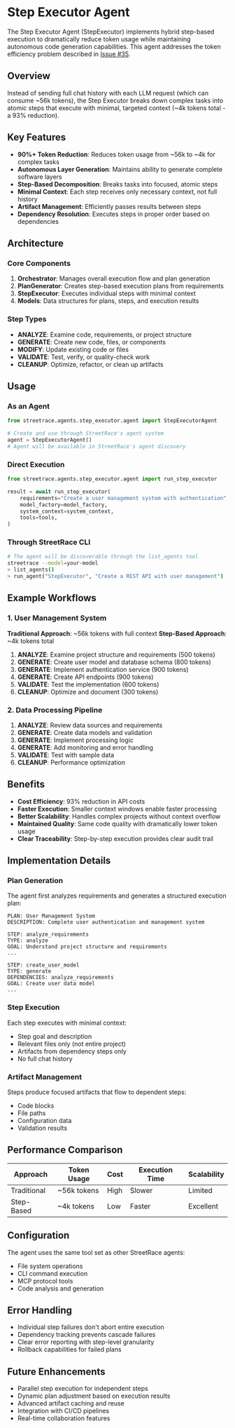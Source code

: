 # Step Executor Agent

The Step Executor Agent (StepExecutor) implements hybrid step-based execution to dramatically reduce token usage while maintaining autonomous code generation capabilities. This agent addresses the token efficiency problem described in [Issue #35](https://github.com/krmrn42/street-race/issues/35).

## Overview

Instead of sending full chat history with each LLM request (which can consume ~56k tokens), the Step Executor breaks down complex tasks into atomic steps that execute with minimal, targeted context (~4k tokens total - a 93% reduction).

## Key Features

- **90%+ Token Reduction**: Reduces token usage from ~56k to ~4k for complex tasks
- **Autonomous Layer Generation**: Maintains ability to generate complete software layers
- **Step-Based Decomposition**: Breaks tasks into focused, atomic steps
- **Minimal Context**: Each step receives only necessary context, not full history
- **Artifact Management**: Efficiently passes results between steps
- **Dependency Resolution**: Executes steps in proper order based on dependencies

## Architecture

### Core Components

1. **Orchestrator**: Manages overall execution flow and plan generation
2. **PlanGenerator**: Creates step-based execution plans from requirements
3. **StepExecutor**: Executes individual steps with minimal context
4. **Models**: Data structures for plans, steps, and execution results

### Step Types

- **ANALYZE**: Examine code, requirements, or project structure
- **GENERATE**: Create new code, files, or components  
- **MODIFY**: Update existing code or files
- **VALIDATE**: Test, verify, or quality-check work
- **CLEANUP**: Optimize, refactor, or clean up artifacts

## Usage

### As an Agent

```python
from streetrace.agents.step_executor.agent import StepExecutorAgent

# Create and use through StreetRace's agent system
agent = StepExecutorAgent()
# Agent will be available in StreetRace's agent discovery
```

### Direct Execution

```python
from streetrace.agents.step_executor.agent import run_step_executor

result = await run_step_executor(
    requirements="Create a user management system with authentication",
    model_factory=model_factory,
    system_context=system_context,
    tools=tools,
)
```

### Through StreetRace CLI

```bash
# The agent will be discoverable through the list_agents tool
streetrace --model=your-model
> list_agents()
> run_agent("StepExecutor", "Create a REST API with user management")
```

## Example Workflows

### 1. User Management System

**Traditional Approach**: ~56k tokens with full context
**Step-Based Approach**: ~4k tokens total

1. **ANALYZE**: Examine project structure and requirements (500 tokens)
2. **GENERATE**: Create user model and database schema (800 tokens)
3. **GENERATE**: Implement authentication service (900 tokens)
4. **GENERATE**: Create API endpoints (900 tokens)
5. **VALIDATE**: Test the implementation (600 tokens)
6. **CLEANUP**: Optimize and document (300 tokens)

### 2. Data Processing Pipeline

1. **ANALYZE**: Review data sources and requirements
2. **GENERATE**: Create data models and validation
3. **GENERATE**: Implement processing logic
4. **GENERATE**: Add monitoring and error handling
5. **VALIDATE**: Test with sample data
6. **CLEANUP**: Performance optimization

## Benefits

- **Cost Efficiency**: 93% reduction in API costs
- **Faster Execution**: Smaller context windows enable faster processing
- **Better Scalability**: Handles complex projects without context overflow
- **Maintained Quality**: Same code quality with dramatically lower token usage
- **Clear Traceability**: Step-by-step execution provides clear audit trail

## Implementation Details

### Plan Generation

The agent first analyzes requirements and generates a structured execution plan:

```
PLAN: User Management System
DESCRIPTION: Complete user authentication and management system

STEP: analyze_requirements
TYPE: analyze
GOAL: Understand project structure and requirements
...

STEP: create_user_model
TYPE: generate
DEPENDENCIES: analyze_requirements
GOAL: Create user data model
...
```

### Step Execution

Each step executes with minimal context:
- Step goal and description
- Relevant files only (not entire project)
- Artifacts from dependency steps only
- No full chat history

### Artifact Management

Steps produce focused artifacts that flow to dependent steps:
- Code blocks
- File paths
- Configuration data
- Validation results

## Performance Comparison

| Approach | Token Usage | Cost | Execution Time | Scalability |
|----------|-------------|------|----------------|-------------|
| Traditional | ~56k tokens | High | Slower | Limited |
| Step-Based | ~4k tokens | Low | Faster | Excellent |

## Configuration

The agent uses the same tool set as other StreetRace agents:
- File system operations
- CLI command execution
- MCP protocol tools
- Code analysis and generation

## Error Handling

- Individual step failures don't abort entire execution
- Dependency tracking prevents cascade failures
- Clear error reporting with step-level granularity
- Rollback capabilities for failed plans

## Future Enhancements

- Parallel step execution for independent steps
- Dynamic plan adjustment based on execution results
- Advanced artifact caching and reuse
- Integration with CI/CD pipelines
- Real-time collaboration features